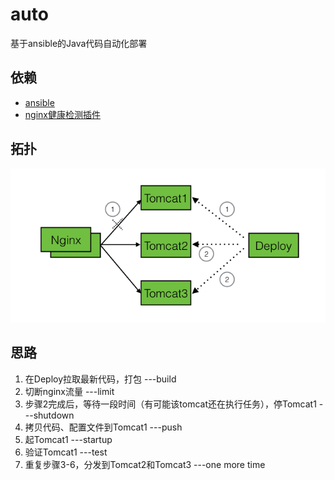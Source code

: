 # auto
基于ansible的Java代码自动化部署

## 依赖

- [ansible](www.ansible.com)
- [nginx健康检测插件](https://github.com/yaoweibin/nginx_upstream_check_module)

## 拓扑
![](images/topo.png)

## 思路
1. 在Deploy拉取最新代码，打包                                             ---build
2. 切断nginx流量                                                          ---limit
3. 步骤2完成后，等待一段时间（有可能该tomcat还在执行任务），停Tomcat1     ---shutdown
4. 拷贝代码、配置文件到Tomcat1                                            ---push
5. 起Tomcat1                                                              ---startup
6. 验证Tomcat1                                                            ---test
7. 重复步骤3-6，分发到Tomcat2和Tomcat3                                    ---one more time

